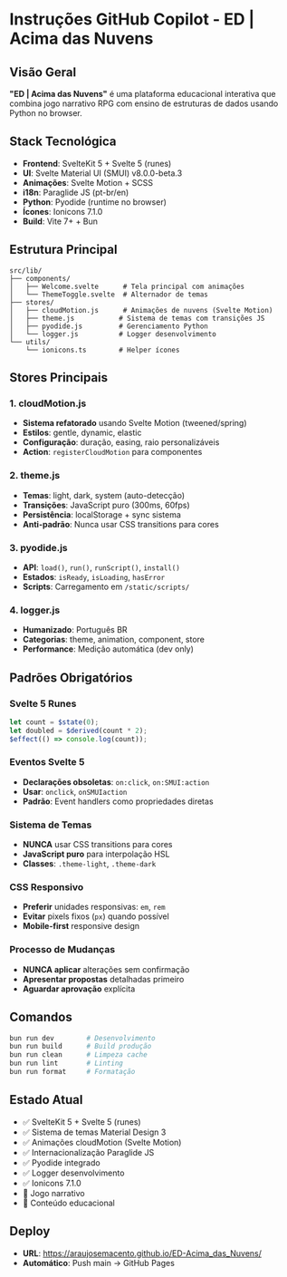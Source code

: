 # Instruções GitHub Copilot - ED | Acima das Nuvens

## Visão Geral

**"ED | Acima das Nuvens"** é uma plataforma educacional interativa que combina jogo narrativo RPG com ensino de estruturas de dados usando Python no browser.

## Stack Tecnológica

- **Frontend**: SvelteKit 5 + Svelte 5 (runes)
- **UI**: Svelte Material UI (SMUI) v8.0.0-beta.3
- **Animações**: Svelte Motion + SCSS
- **i18n**: Paraglide JS (pt-br/en)
- **Python**: Pyodide (runtime no browser)
- **Ícones**: Ionicons 7.1.0
- **Build**: Vite 7+ + Bun

## Estrutura Principal

```
src/lib/
├── components/
│   ├── Welcome.svelte      # Tela principal com animações
│   └── ThemeToggle.svelte  # Alternador de temas
├── stores/
│   ├── cloudMotion.js      # Animações de nuvens (Svelte Motion)
│   ├── theme.js           # Sistema de temas com transições JS
│   ├── pyodide.js         # Gerenciamento Python
│   └── logger.js          # Logger desenvolvimento
└── utils/
    └── ionicons.ts        # Helper ícones
```

## Stores Principais

### 1. cloudMotion.js

- **Sistema refatorado** usando Svelte Motion (tweened/spring)
- **Estilos**: gentle, dynamic, elastic
- **Configuração**: duração, easing, raio personalizáveis
- **Action**: `registerCloudMotion` para componentes

### 2. theme.js

- **Temas**: light, dark, system (auto-detecção)
- **Transições**: JavaScript puro (300ms, 60fps)
- **Persistência**: localStorage + sync sistema
- **Anti-padrão**: Nunca usar CSS transitions para cores

### 3. pyodide.js

- **API**: `load()`, `run()`, `runScript()`, `install()`
- **Estados**: `isReady`, `isLoading`, `hasError`
- **Scripts**: Carregamento em `/static/scripts/`

### 4. logger.js

- **Humanizado**: Português BR
- **Categorias**: theme, animation, component, store
- **Performance**: Medição automática (dev only)

## Padrões Obrigatórios

### Svelte 5 Runes

```javascript
let count = $state(0);
let doubled = $derived(count * 2);
$effect(() => console.log(count));
```

### Eventos Svelte 5

- **Declarações obsoletas**: `on:click`, `on:SMUI:action`
- **Usar**: `onclick`, `onSMUIaction`
- **Padrão**: Event handlers como propriedades diretas

### Sistema de Temas

- **NUNCA** usar CSS transitions para cores
- **JavaScript puro** para interpolação HSL
- **Classes**: `.theme-light`, `.theme-dark`

### CSS Responsivo

- **Preferir** unidades responsivas: `em`, `rem`
- **Evitar** pixels fixos (`px`) quando possível
- **Mobile-first** responsive design

### Processo de Mudanças

- **NUNCA aplicar** alterações sem confirmação
- **Apresentar propostas** detalhadas primeiro
- **Aguardar aprovação** explícita

## Comandos

```bash
bun run dev        # Desenvolvimento
bun run build      # Build produção
bun run clean      # Limpeza cache
bun run lint       # Linting
bun run format     # Formatação
```

## Estado Atual

- ✅ SvelteKit 5 + Svelte 5 (runes)
- ✅ Sistema de temas Material Design 3
- ✅ Animações cloudMotion (Svelte Motion)
- ✅ Internacionalização Paraglide JS
- ✅ Pyodide integrado
- ✅ Logger desenvolvimento
- ✅ Ionicons 7.1.0
- 🚧 Jogo narrativo
- 🚧 Conteúdo educacional

## Deploy

- **URL**: https://araujosemacento.github.io/ED-Acima_das_Nuvens/
- **Automático**: Push main → GitHub Pages
